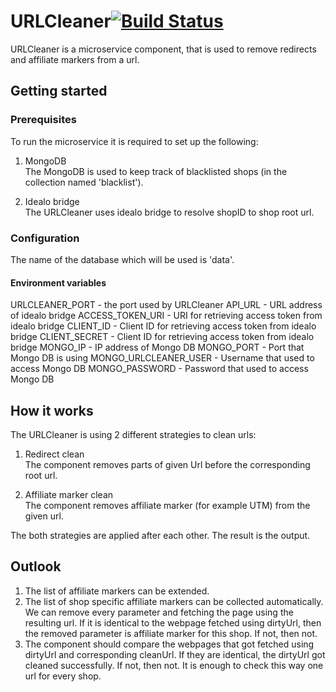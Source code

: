 ﻿# URLCleaner[![Build Status](https://travis-ci.org/HPI-BP2017N2/URLCleaner.svg?branch=master)](https://travis-ci.org/HPI-BP2017N2/URLCleaner)

URLCleaner is a microservice component, that is used to remove redirects and affiliate markers from a url.

## Getting started
### Prerequisites

To run the microservice it is required to set up the following:

1. MongoDB
<br />The MongoDB is used to keep track of blacklisted shops (in the collection named 'blacklist').

2. Idealo bridge
<br />The URLCleaner uses idealo bridge to resolve shopID to shop root url.

### Configuration

The name of the database which will be used is 'data'.

#### Environment variables

URLCLEANER_PORT	- the port used by URLCleaner
API_URL - URL address of idealo bridge
ACCESS_TOKEN_URI - URI for retrieving access token from idealo bridge
CLIENT_ID - Client ID for retrieving access token from idealo bridge
CLIENT_SECRET - Client ID for retrieving access token from idealo bridge
MONGO_IP - IP address of Mongo DB
MONGO_PORT - Port that Mongo DB is using
MONGO_URLCLEANER_USER - Username that used to access Mongo DB
MONGO_PASSWORD - Password that used to access Mongo DB

## How it works

The URLCleaner is using 2 different strategies to clean urls: 

1. Redirect clean
<br />The component removes parts of given Url before the corresponding root url.

2. Affiliate marker clean 
<br />The component removes affiliate marker (for example UTM) from the given url.

The both strategies are applied after each other. The result is the output. 

## Outlook

1. The list of affiliate markers can be extended.
2. The list of shop specific affiliate markers can be collected automatically. We can remove every parameter and 
fetching the page using the resulting url. If it is identical to the webpage fetched using dirtyUrl, then
 the removed parameter is affiliate marker for this shop.  If not, then not. 
3. The component should compare the webpages that got fetched using dirtyUrl and corresponding cleanUrl.
If they are identical, the dirtyUrl got cleaned successfully. If not, then not.
It is enough to check this way one url for every shop.